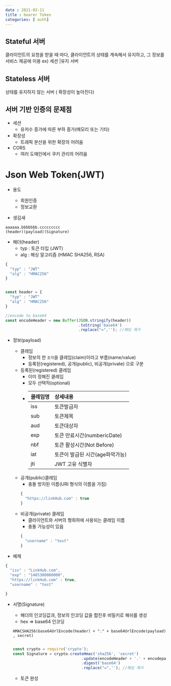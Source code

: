 ```yaml
---
date : 2021-03-11
title : bearer Token
categories: [ auth]
---
```



## Stateful 서버

클라이언트의 요청을 받을 때  마다, 클라이언트의 상태를 계속해서 유지하고, 그 정보를 서비스 제공에 이용
ex) 세션 |유지 서버

## Stateless 서버

상태를 유지하지 않는 서버 ( 확장성이 높아진다)

## 서버 기반 인증의 문제점

- 세션
  - 유저수 증가에 따른 부하 증가(메모리 또는 기타)
- 확장성
  - 트래픽 분산을 위한 확장의 어려움
- CORS
  - 여러 도매인에서 쿠키 관리의 어려움

# Json Web Token(JWT)

- 용도
  - 회원인증
  - 정보교환

- 생김새
```
aaaaaa.bbbbbbb.ccccccccc
(header)(payload)(Signature)
```
- 해더(header)
  - typ : 토큰 타입 (JWT)
  - alg : 해싱 알고리즘 (HMAC SHA256, RSA)
```javascript
{
  "typ" : "JWT"
  "alg" : "HMAC256"
}
```

```javascript

const header = {
  "typ" : "JWT"
  "alg" : "HMAC256"
}

//encode to base64
const encodeHeader = new Buffer(JSON.stringify(header))
                                .toString('base64')
                                .replace("=",''); //패딩 제거

```

- 정보(payload)
  - 클레임
    - 정보의 한 `조각`을 클레임(claim)이라고 부름(name/value)
    - 등록된(registered), 공개(public), 비공개(private) 으로 구분
  - 등록된(registered) 클레임
    - 이미 정해진 클레임
    - 모두 선택적(optional)
    - |클레임명|상세내용|
      |:--|:--|
      |iss|토큰발급자|
      |sub|토큰제목|
      |aud|토큰대상자|
      |exp|토큰 만료시간(numbericDate)|
      |nbf|토큰 활성시간(Not Before)|
      |iat|토큰이 발급된 시간(age파악가능)|
      |jti|JWT 고유 식별자|
  - 공개(public)클레임
    - 충돌 방지된 이름(URI 형식의 이름을 가짐)
    ```javascript
    {
      "https://linkHub.com" : true
    }
    ```
  - 비공개(private) 클레임
    - 클라이언트와 서버의 형희하에 사용되는 클레임 이름
    - 충돌 가능성이 있음
    ```javascript
    {
      "username" : "test"
    }
    ```

- 예제

```javascript
{
  "iss" : "LinkHub.com",
  "exp" : "1485300000000",
  "https://linkHub.com" : true,
  "username" : "test"

}
```

- 서명(Signature)
  - 해더의 인코딩값과, 정보의 인코딩 값을 합친후 비밀키로 해쉬를 생성
  - hex => base64 인코딩
  ```
  HMACSHA256(base64UrlEncode(header) + "." + base64UrlEncode(payload) , secret)
  ```

  ```javascript

  const crypto = require('crypto');
  const Signature = crypto.createHmac('sha256', 'secret')
                                .update(encodeHeader + '.' + encodepayload)
                                .digest('base64')
                                .replace("=",''); //패딩 제거

  ```

  - 토큰 완성
  
